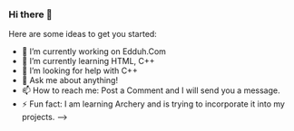 ### Hi there 👋


Here are some ideas to get you started:

- 🔭 I’m currently working on Edduh.Com
- 🌱 I’m currently learning HTML, C++
- 🤔 I’m looking for help with C++
- 💬 Ask me about anything!
- 📫 How to reach me: Post a Comment and I will send you a message.
- ⚡ Fun fact: I am learning Archery and is trying to incorporate it into my projects. 
-->
